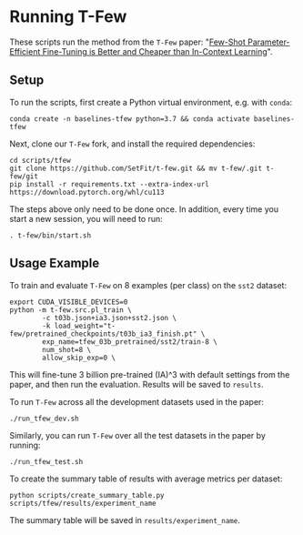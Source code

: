 # Running T-Few

These scripts run the method from the `T-Few` paper: "[Few-Shot Parameter-Efficient Fine-Tuning is Better and Cheaper than In-Context Learning](https://arxiv.org/abs/2205.05638)".

## Setup

To run the scripts, first create a Python virtual environment, e.g. with `conda`:

```
conda create -n baselines-tfew python=3.7 && conda activate baselines-tfew
```

Next, clone our `T-Few` fork, and install the required dependencies:

```
cd scripts/tfew
git clone https://github.com/SetFit/t-few.git && mv t-few/.git t-few/git
pip install -r requirements.txt --extra-index-url https://download.pytorch.org/whl/cu113
```
The steps above only need to be done once. In addition, every time you start a new session, you will need to run:
```
. t-few/bin/start.sh
```

## Usage Example

To train and evaluate `T-Few` on 8 examples (per class) on the `sst2` dataset:

```
export CUDA_VISIBLE_DEVICES=0
python -m t-few.src.pl_train \
        -c t03b.json+ia3.json+sst2.json \
        -k load_weight="t-few/pretrained_checkpoints/t03b_ia3_finish.pt" \
        exp_name=tfew_03b_pretrained/sst2/train-8 \
        num_shot=8 \
        allow_skip_exp=0 \
```

This will fine-tune 3 billion pre-trained (IA)^3 with default settings from the paper, and then run the evaluation.
Results will be saved to `results`. 

To run `T-Few` across all the development datasets used in the paper:

```
./run_tfew_dev.sh
```

Similarly, you can run `T-Few` over all the test datasets in the paper by running:

```
./run_tfew_test.sh
```

To create the summary table of results with average metrics per dataset:
```
python scripts/create_summary_table.py scripts/tfew/results/experiment_name
```

The summary table will be saved in `results/experiment_name`.
